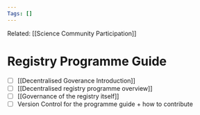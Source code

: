 ```yaml
---
Tags: []
---
```

Related: [[Science Community Participation]]
# Registry Programme Guide
- [ ] [[Decentralised Goverance Introduction]]
- [ ] [[Decentralised registry programme overview]]
- [ ] [[Governance of the registry itself]]
- [ ] Version Control for the programme guide + how to contribute